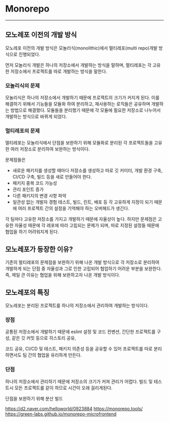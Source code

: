 # Monorepo
---
## 모노레포 이전의 개발 방식

모노레포 이전의 개발 방식은 모놀리식(monolithic)에서 멀티레포(multi repo)개발 방식으로 진행되었다.

먼저 모놀리식 개발은 하나의 저장소에서 개발하는 방식을 말하며, 멀티레포는 각 고유한 저장소에서 프로젝트를 따로 개발하는 방식을 말한다.

### 모놀리식의 문제
모놀리식은 하나의 저장소에서 개발하기 때문에 프로젝트의 크기가 커지게 된다. 
이를 해결하기 위해서 기능들을 모듈화 하여 분리하고, 재사용하는 로직들은 공유하며 개발하는 방법으로 해결했다. 
모듈들을 분리했기 때문에 각 모듈에 필요한 저장소로 나누어서 개발하는 방식으로 바뀌게 되었다.

### 멀티레포의 문제
멀티레포는 모놀리식에서 단점을 보완하기 위해 모듈화로 분리된 각 프로젝트들을 고유한 여러 저장소로 분리하여 보완하는 방식이다.

문제점들은
- 새로운 패키지를 생성할 때마다 저장소를 생성하고 따로 깃 커미터, 개발 환경 구축, CI/CD 구축, 빌드 등을 새로 만들어야 한다.
- 패키지 중복 코드 가능성
- 관리 포인트 증가
- 다른 패키지의 변경 사항 파악
- 일관성 없는 개발자 경험
  테스트, 빌드, 린트, 배포 등 각 고유하게 지정이 되기 때문에 여러 프로젝트 간의 설정을 기억해야 하는 오버헤드가 생긴다.
  
각 팀마다 고유한 저장소를 가지고 개발하기 때문에 자율성이 높다. 하지만 문제점은 고유한 자율성 때문에 각 레포에 따라 고립되는 문제가 되며, 따로 지정된 설정들 때문에 협업을 하기 어려워지게 된다.


## 모노레포가 등장한 이유?

기존의 멀티레포의 문제점을 보완하기 위해 나온 개발 방식으로 각 저장소로 분리하여 개발하게 되는 단점 중 자율성과 그로 인한 고립되어 협업하기 어려운 부분을 보완한다.
즉, 제일 큰 이유는 협업을 위해 보완하고자 나온 개발 방식이다.

## 모노레포의 특징

모노레포는 분리된 프로젝트를 하나의 저장소에서 관리하여 개발하는 방식이다.

### 장점
공통된 저장소에서 개발하기 때문에 eslint 설정 및 코드 컨벤션, 
간단한 프로젝트를 구성,
같은 깃 커밋 등으로 히스토리 공유,

코드 공유,  CI/CD 및 테스트, 패키지 의존성 등을 공유할 수 있어 프로젝트를 따로 분리하면서도 팀 간의 협업을 유리하게 만든다.

### 단점
하나의 저장소에서 관리하기 때문에 저장소의 크기가 커져 관리가 어렵다.
빌드 및 테스트시 모든 프로젝트를 같이 하므로 시간이 오래 걸리게된다.

단점을 보완하기 위해 분산 빌드


https://d2.naver.com/helloworld/0923884
https://monorepo.tools/
https://green-labs.github.io/monorepo-microfrontend